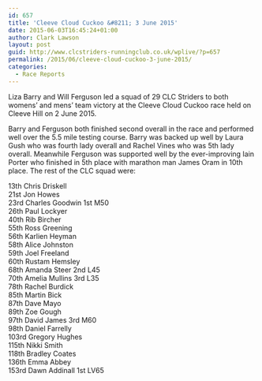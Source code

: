 ```yaml
---
id: 657
title: 'Cleeve Cloud Cuckoo &#8211; 3 June 2015'
date: 2015-06-03T16:45:24+01:00
author: Clark Lawson
layout: post
guid: http://www.clcstriders-runningclub.co.uk/wplive/?p=657
permalink: /2015/06/cleeve-cloud-cuckoo-3-june-2015/
categories:
  - Race Reports
---
```

Liza Barry and Will Ferguson led a squad of 29 CLC Striders to both womens&#8217; and mens&#8217; team victory at the Cleeve Cloud Cuckoo race held on Cleeve Hill on 2 June 2015.

Barry and Ferguson both finished second overall in the race and performed well over the 5.5 mile testing course. Barry was backed up well by Laura Gush who was fourth lady overall and Rachel Vines who was 5th lady overall. Meanwhile Ferguson was supported well by the ever-improving Iain Porter who finished in 5th place with marathon man James Oram in 10th place. The rest of the CLC squad were:

13th Chris Driskell  
21st Jon Howes  
23rd Charles Goodwin 1st M50  
26th Paul Lockyer  
40th Rib Bircher  
55th Ross Greening  
56th Karlien Heyman  
58th Alice Johnston  
59th Joel Freeland  
60th Rustam Hemsley  
68th Amanda Steer 2nd L45  
70th Amelia Mullins 3rd L35  
78th Rachel Burdick  
85th Martin Bick  
87th Dave Mayo  
89th Zoe Gough  
97th David James 3rd M60  
98th Daniel Farrelly  
103rd Gregory Hughes  
115th Nikki Smith  
118th Bradley Coates  
136th Emma Abbey  
153rd Dawn Addinall 1st LV65